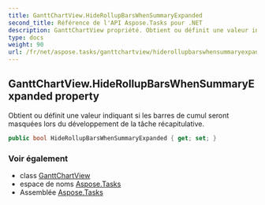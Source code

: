 ```yaml
---
title: GanttChartView.HideRollupBarsWhenSummaryExpanded
second_title: Référence de l'API Aspose.Tasks pour .NET
description: GanttChartView propriété. Obtient ou définit une valeur indiquant si les barres de cumul seront masquées lors du développement de la tâche récapitulative.
type: docs
weight: 90
url: /fr/net/aspose.tasks/ganttchartview/hiderollupbarswhensummaryexpanded/
---
```

## GanttChartView.HideRollupBarsWhenSummaryExpanded property

Obtient ou définit une valeur indiquant si les barres de cumul seront masquées lors du développement de la tâche récapitulative.

```csharp
public bool HideRollupBarsWhenSummaryExpanded { get; set; }
```

### Voir également

* class [GanttChartView](../)
* espace de noms [Aspose.Tasks](../../ganttchartview/)
* Assemblée [Aspose.Tasks](../../../)



